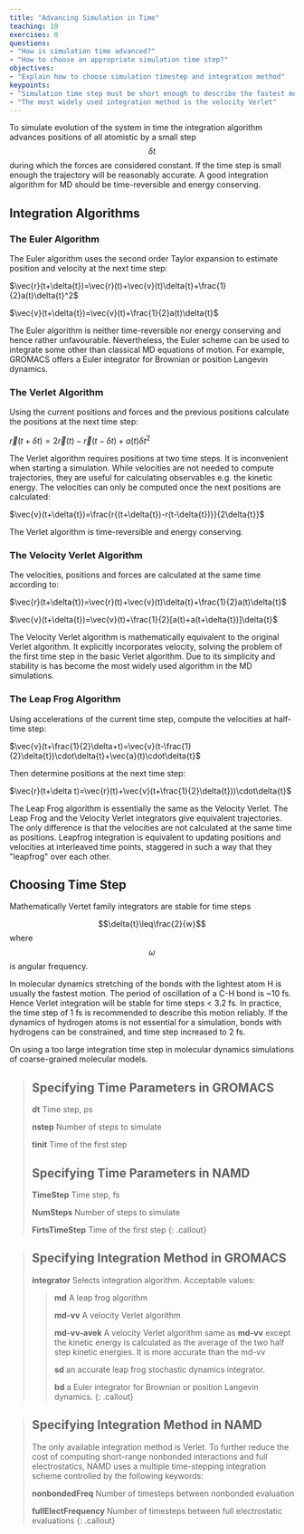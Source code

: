 ```yaml
---
title: "Advancing Simulation in Time"
teaching: 10
exercises: 0
questions:
- "How is simulation time advanced?"
- "How to choose an appropriate simulation time step?"
objectives:
- "Explain how to choose simulation timestep and integration method"
keypoints:
- "Simulation time step must be short enough to describe the fastest motion"
- "The most widely used integration method is the velocity Verlet"
---
```

To simulate evolution of the system in time the integration algorithm advances positions of all atomistic by a small step $$\delta{t}$$ during which the forces are considered constant. If the time step is small enough the trajectory will be reasonably accurate. A good integration algorithm for MD should be time-reversible and energy conserving.

## Integration Algorithms
### The Euler Algorithm
The Euler algorithm uses the second order Taylor expansion to estimate position and velocity at the next time step:

$\vec{r}(t+\delta{t})=\vec{r}(t)+\vec{v}(t)\delta{t}+\frac{1}{2}a(t)\delta{t}^2$

$\vec{v}(t+\delta{t})=\vec{v}(t)+\frac{1}{2}a(t)\delta{t}$

The Euler algorithm is neither time-reversible nor energy conserving and hence rather unfavourable. Nevertheless, the Euler scheme can be used to integrate some other than classical MD equations of motion. For example, GROMACS offers a Euler integrator for Brownian or position Langevin dynamics.

### The Verlet Algorithm
Using the current positions and forces and the previous positions calculate the positions at the next time step:

$\vec{r}(t+\delta{t})=2\vec{r}(t)-\vec{r}(t-\delta{t})+a(t)\delta{t}^2$

The Verlet algorithm requires positions at two time steps. It is inconvenient when starting a simulation. While velocities are not needed to compute trajectories, they are useful for calculating observables e.g. the kinetic energy. The velocities can only be computed once the next positions are calculated:

$\vec{v}(t+\delta{t})=\frac{r{(t+\delta{t})-r(t-\delta{t})}}{2\delta{t}}$

The Verlet algorithm is time-reversible and energy conserving.

### The Velocity Verlet Algorithm
The velocities, positions and forces are calculated at the same time according to:

$\vec{r}(t+\delta{t})=\vec{r}(t)+\vec{v}(t)\delta{t}+\frac{1}{2}a(t)\delta{t}$

$\vec{v}(t+\delta{t})=\vec{v}(t)+\frac{1}{2}[a(t)+a(t+\delta{t})]\delta{t}$

The Velocity Verlet algorithm is mathematically equivalent to the original Verlet algorithm. It explicitly incorporates velocity, solving the problem of the first time step in the basic Verlet algorithm. Due to its simplicity and stability is has become the most widely used algorithm in the MD simulations.


### The Leap Frog Algorithm
Using accelerations of the current time step, compute the velocities at half-time step:

$\vec{v}(t+\frac{1}{2}\delta+t)=\vec{v}(t-\frac{1}{2}\delta{t})\cdot\delta{t}+\vec{a}(t)\cdot\delta{t}$

Then determine positions at the next time step:

$\vec{r}(t+\delta t)=\vec{r}(t)+\vec{v}(t+\frac{1}{2}\delta{t}))\cdot\delta{t}$

The Leap Frog algorithm is essentially the same as the Velocity Verlet. The Leap Frog and the Velocity Verlet integrators give equivalent trajectories. The only difference is that the velocities are not calculated at the same time as positions. Leapfrog integration is equivalent to updating positions and velocities at interleaved time points, staggered in such a way that they "leapfrog" over each other.

## Choosing Time Step
Mathematically Vertet family integrators are stable for time steps

$$\delta{t}\leq\frac{2}{w}$$ where $$\omega$$ is angular frequency.

In molecular dynamics stretching of the bonds with the lightest atom H is usually the fastest motion. The period of oscillation of a C-H bond is ~10 fs. Hence Verlet integration will be stable for time steps < 3.2 fs. In practice, the time step of 1 fs is recommended to describe this motion reliably. If the dynamics of hydrogen atoms is not essential for a simulation, bonds with hydrogens can be constrained, and time step increased to 2 fs.

On using a too large integration time step in molecular dynamics simulations of coarse-grained molecular models.


> ## Specifying Time Parameters in GROMACS
> **dt** Time step, ps
>
> **nstep** Number of steps to simulate
>
> **tinit** Time of the first step
> ## Specifying Time Parameters in NAMD
> **TimeStep** Time step, fs
>
> **NumSteps** Number of steps to simulate
>
> **FirtsTimeStep** Time of the first step
{: .callout}

> ## Specifying Integration Method in GROMACS
> **integrator** Selects integration algorithm. Acceptable values:
>
>> **md** A leap frog algorithm
>>
>> **md-vv** A velocity Verlet algorithm
>>
>> **md-vv-avek** A velocity Verlet algorithm same as **md-vv** except the kinetic energy is calculated as the average of the two half step kinetic energies. It is more accurate than the md-vv
>>
>> **sd** an accurate leap frog stochastic dynamics integrator.
>>
>> **bd** a Euler integrator for Brownian or position Langevin dynamics.
{: .callout}

> ## Specifying Integration Method in  NAMD
>The only available integration method is Verlet. To further reduce the cost of computing short-range nonbonded interactions and full electrostatics, NAMD uses a multiple time-stepping integration scheme controlled by the following keywords:
>
> **nonbondedFreq** Number of timesteps between nonbonded evaluation<br>
>
> **fullElectFrequency** Number of timesteps between full electrostatic evaluations
{: .callout}
